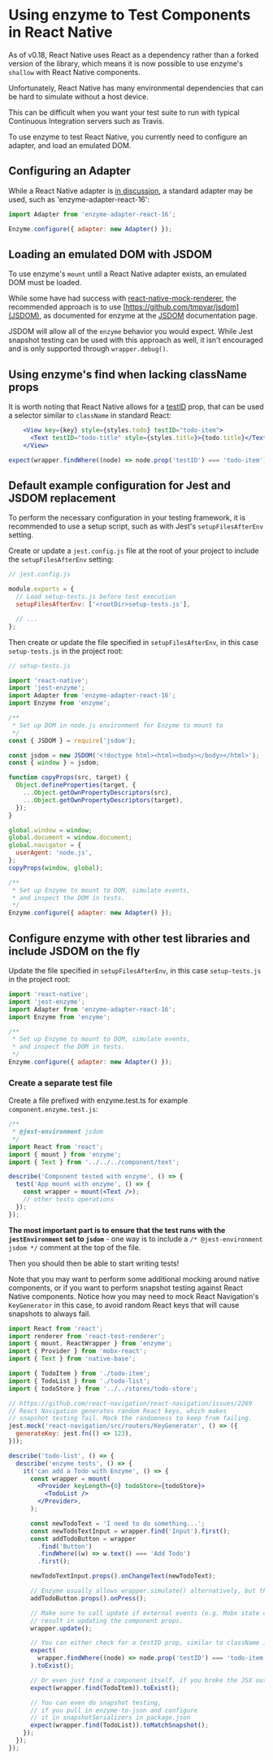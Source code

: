 # Using enzyme to Test Components in React Native

As of v0.18, React Native uses React as a dependency rather than a forked version of the library,
which means it is now possible to use enzyme's `shallow` with React Native components.

Unfortunately, React Native has many environmental dependencies that can be hard to simulate without
a host device.

This can be difficult when you want your test suite to run with typical Continuous Integration servers
such as Travis.

To use enzyme to test React Native, you currently need to configure an adapter, and load an emulated DOM.

## Configuring an Adapter

While a React Native adapter is [in discussion](https://github.com/enzymejs/enzyme/issues/1436),
a standard adapter may be used, such as 'enzyme-adapter-react-16':

```jsx
import Adapter from 'enzyme-adapter-react-16';

Enzyme.configure({ adapter: new Adapter() });
```

## Loading an emulated DOM with JSDOM

To use enzyme's `mount` until a React Native adapter exists, an emulated DOM must be loaded.

While some have had success with [react-native-mock-renderer](https://github.com/Root-App/react-native-mock-render),
the recommended approach is to use [https://github.com/tmpvar/jsdom](JSDOM),
as documented for enzyme at the [JSDOM](https://enzymejs.github.io/enzyme/docs/guides/jsdom.html) documentation page.

JSDOM will allow all of the `enzyme` behavior you would expect. While Jest snapshot testing can be used with
this approach as well, it isn't encouraged and is only supported through `wrapper.debug()`.

## Using enzyme's find when lacking className props

It is worth noting that React Native allows for a [testID](https://facebook.github.io/react-native/docs/view#testid)
prop, that can be used a selector similar to `className` in standard React:

<!-- eslint no-unused-expressions: 0, semi: 0 -->
```jsx
    <View key={key} style={styles.todo} testID="todo-item">
      <Text testID="todo-title" style={styles.title}>{todo.title}</Text>
    </View>
```

```jsx
expect(wrapper.findWhere((node) => node.prop('testID') === 'todo-item')).toExist();
```

## Default example configuration for Jest and JSDOM replacement

To perform the necessary configuration in your testing framework, it is recommended to use a setup script,
such as with Jest's `setupFilesAfterEnv` setting.

Create or update a `jest.config.js` file at the root of your project to include the `setupFilesAfterEnv` setting:

```jsx
// jest.config.js

module.exports = {
  // Load setup-tests.js before test execution
  setupFilesAfterEnv: ['<rootDir>setup-tests.js'],

  // ...
};
```

Then create or update the file specified in `setupFilesAfterEnv`, in this case `setup-tests.js` in the project root:

```jsx
// setup-tests.js

import 'react-native';
import 'jest-enzyme';
import Adapter from 'enzyme-adapter-react-16';
import Enzyme from 'enzyme';

/**
 * Set up DOM in node.js environment for Enzyme to mount to
 */
const { JSDOM } = require('jsdom');

const jsdom = new JSDOM('<!doctype html><html><body></body></html>');
const { window } = jsdom;

function copyProps(src, target) {
  Object.defineProperties(target, {
    ...Object.getOwnPropertyDescriptors(src),
    ...Object.getOwnPropertyDescriptors(target),
  });
}

global.window = window;
global.document = window.document;
global.navigator = {
  userAgent: 'node.js',
};
copyProps(window, global);

/**
 * Set up Enzyme to mount to DOM, simulate events,
 * and inspect the DOM in tests.
 */
Enzyme.configure({ adapter: new Adapter() });
```

## Configure enzyme with other test libraries and include JSDOM on the fly

Update the file specified in `setupFilesAfterEnv`, in this case `setup-tests.js` in the project root:

```jsx
import 'react-native';
import 'jest-enzyme';
import Adapter from 'enzyme-adapter-react-16';
import Enzyme from 'enzyme';

/**
 * Set up Enzyme to mount to DOM, simulate events,
 * and inspect the DOM in tests.
 */
Enzyme.configure({ adapter: new Adapter() });
```

### Create a separate test file

Create a file prefixed with enzyme.test.ts for example `component.enzyme.test.js`:

```jsx
/**
 * @jest-environment jsdom
 */
import React from 'react';
import { mount } from 'enzyme';
import { Text } from '../../../component/text';

describe('Component tested with enzyme', () => {
  test('App mount with enzyme', () => {
    const wrapper = mount(<Text />);
    // other tests operations
  });
});
```

**The most important part is to ensure that the test runs with the `jestEnvironment` set to `jsdom`** - one way is to include a `/* @jest-environment jsdom */` comment at the top of the file.



Then you should then be able to start writing tests!

Note that you may want to perform some additional mocking around native components,
or if you want to perform snapshot testing against React Native components. Notice
how you may need to mock React Navigation's `KeyGenerator` in this case, to avoid
random React keys that will cause snapshots to always fail.

```jsx
import React from 'react';
import renderer from 'react-test-renderer';
import { mount, ReactWrapper } from 'enzyme';
import { Provider } from 'mobx-react';
import { Text } from 'native-base';

import { TodoItem } from './todo-item';
import { TodoList } from './todo-list';
import { todoStore } from '../../stores/todo-store';

// https://github.com/react-navigation/react-navigation/issues/2269
// React Navigation generates random React keys, which makes
// snapshot testing fail. Mock the randomness to keep from failing.
jest.mock('react-navigation/src/routers/KeyGenerator', () => ({
  generateKey: jest.fn(() => 123),
}));

describe('todo-list', () => {
  describe('enzyme tests', () => {
    it('can add a Todo with Enzyme', () => {
      const wrapper = mount(
        <Provider keyLength={0} todoStore={todoStore}>
          <TodoList />
        </Provider>,
      );

      const newTodoText = 'I need to do something...';
      const newTodoTextInput = wrapper.find('Input').first();
      const addTodoButton = wrapper
        .find('Button')
        .findWhere((w) => w.text() === 'Add Todo')
        .first();

      newTodoTextInput.props().onChangeText(newTodoText);

      // Enzyme usually allows wrapper.simulate() alternatively, but this doesn't support 'press' events.
      addTodoButton.props().onPress();

      // Make sure to call update if external events (e.g. Mobx state changes)
      // result in updating the component props.
      wrapper.update();

      // You can either check for a testID prop, similar to className in React:
      expect(
        wrapper.findWhere((node) => node.prop('testID') === 'todo-item'),
      ).toExist();

      // Or even just find a component itself, if you broke the JSX out into its own component:
      expect(wrapper.find(TodoItem)).toExist();

      // You can even do snapshot testing,
      // if you pull in enzyme-to-json and configure
      // it in snapshotSerializers in package.json
      expect(wrapper.find(TodoList)).toMatchSnapshot();
    });
  });
});
```
